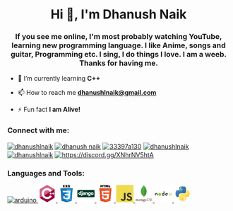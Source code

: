 <h1 align="center">Hi 👋, I'm Dhanush Naik</h1>
<h3 align="center">If you see me online, I'm most probably watching YouTube, learning new programming language. I like Anime, songs and guitar, Programming etc. I sing, I do things I love. I am a weeb. Thanks for having me.</h3>

- 🌱 I’m currently learning **C++**

- 📫 How to reach me **dhanushlnaik@gmail.com**

- ⚡ Fun fact **I am Alive!**

<h3 align="left">Connect with me:</h3>
<p align="left">
<a href="https://twitter.com/dhanushlnaik" target="blank"><img align="center" src="https://raw.githubusercontent.com/rahuldkjain/github-profile-readme-generator/master/src/images/icons/Social/twitter.svg" alt="dhanushlnaik" height="30" width="40" /></a>
<a href="https://linkedin.com/in/dhanush naik" target="blank"><img align="center" src="https://raw.githubusercontent.com/rahuldkjain/github-profile-readme-generator/master/src/images/icons/Social/linked-in-alt.svg" alt="dhanush naik" height="30" width="40" /></a>
<a href="https://stackoverflow.com/users/33397a130" target="blank"><img align="center" src="https://raw.githubusercontent.com/rahuldkjain/github-profile-readme-generator/master/src/images/icons/Social/stack-overflow.svg" alt="33397a130" height="30" width="40" /></a>
<a href="https://instagram.com/dhanushlnaik" target="blank"><img align="center" src="https://raw.githubusercontent.com/rahuldkjain/github-profile-readme-generator/master/src/images/icons/Social/instagram.svg" alt="dhanushlnaik" height="30" width="40" /></a>
<a href="https://codeforces.com/profile/dhanushlnaik" target="blank"><img align="center" src="https://cdn.jsdelivr.net/npm/simple-icons@3.0.1/icons/codeforces.svg" alt="dhanushlnaik" height="30" width="40" /></a>
<a href="https://discord.gg/https://discord.gg/XNhrNV5htA" target="blank"><img align="center" src="https://raw.githubusercontent.com/rahuldkjain/github-profile-readme-generator/master/src/images/icons/Social/discord.svg" alt="https://discord.gg/XNhrNV5htA" height="30" width="40" /></a>
</p>

<h3 align="left">Languages and Tools:</h3>
<p align="left"> <a href="https://www.arduino.cc/" target="_blank"> <img src="https://cdn.worldvectorlogo.com/logos/arduino-1.svg" alt="arduino" width="40" height="40"/> </a> <a href="https://www.w3schools.com/cpp/" target="_blank"> <img src="https://raw.githubusercontent.com/devicons/devicon/master/icons/cplusplus/cplusplus-original.svg" alt="cplusplus" width="40" height="40"/> </a> <a href="https://www.w3schools.com/css/" target="_blank"> <img src="https://raw.githubusercontent.com/devicons/devicon/master/icons/css3/css3-original-wordmark.svg" alt="css3" width="40" height="40"/> </a> <a href="https://www.djangoproject.com/" target="_blank"> <img src="https://raw.githubusercontent.com/devicons/devicon/master/icons/django/django-original.svg" alt="django" width="40" height="40"/> </a> <a href="https://www.w3.org/html/" target="_blank"> <img src="https://raw.githubusercontent.com/devicons/devicon/master/icons/html5/html5-original-wordmark.svg" alt="html5" width="40" height="40"/> </a> <a href="https://developer.mozilla.org/en-US/docs/Web/JavaScript" target="_blank"> <img src="https://raw.githubusercontent.com/devicons/devicon/master/icons/javascript/javascript-original.svg" alt="javascript" width="40" height="40"/> </a> <a href="https://www.mongodb.com/" target="_blank"> <img src="https://raw.githubusercontent.com/devicons/devicon/master/icons/mongodb/mongodb-original-wordmark.svg" alt="mongodb" width="40" height="40"/> </a> <a href="https://nodejs.org" target="_blank"> <img src="https://raw.githubusercontent.com/devicons/devicon/master/icons/nodejs/nodejs-original-wordmark.svg" alt="nodejs" width="40" height="40"/> </a> <a href="https://www.python.org" target="_blank"> <img src="https://raw.githubusercontent.com/devicons/devicon/master/icons/python/python-original.svg" alt="python" width="40" height="40"/> </a> </p>
